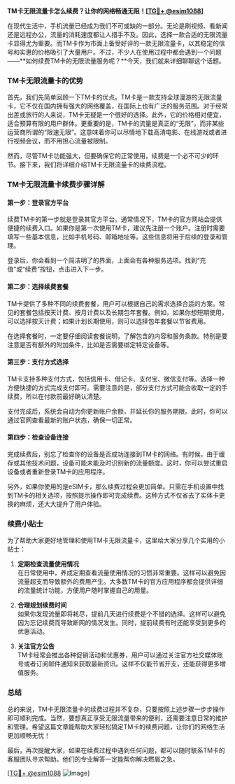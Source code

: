 **TM卡无限流量卡怎么续费？让你的网络畅通无阻！[[TG💪+ @esim1088](https://t.me/s/esim1088)]**

在现代生活中，手机流量已经成为我们不可或缺的一部分。无论是刷视频、看新闻还是远程办公，流量的消耗速度都让人措手不及。因此，选择一款合适的无限流量卡显得尤为重要。而TM卡作为市面上备受好评的一款无限流量卡，以其稳定的信号和实惠的价格吸引了大量用户。不过，不少人在使用过程中都会遇到一个问题——**如何续费TM卡的无限流量服务呢？**今天，我们就来详细聊聊这个话题。

### TM卡无限流量卡的优势

首先，我们先简单回顾一下TM卡的优点。TM卡是一款支持全球漫游的无限流量卡，它不仅在国内拥有强大的网络覆盖，在国际上也有广泛的服务范围。对于经常出差或旅行的人来说，TM卡无疑是一个很好的选择。此外，它的价格相对便宜，适合预算有限的用户群体。更重要的是，TM卡的流量是真正的“无限”，而非某些运营商所谓的“限速无限”。这意味着你可以尽情地下载高清电影、在线游戏或者进行视频会议，而不用担心流量被限制。

然而，尽管TM卡功能强大，但要确保它的正常使用，续费是一个必不可少的环节。接下来，我们将详细介绍TM卡无限流量卡的续费流程。

### TM卡无限流量卡续费步骤详解

#### 第一步：登录官方平台

续费TM卡的第一步就是登录其官方平台。通常情况下，TM卡的官方网站会提供便捷的续费入口。如果你是第一次使用TM卡，建议先注册一个账户。注册时需要填写一些基本信息，比如手机号码、邮箱地址等。这些信息将用于后续的登录和管理。

登录后，你会看到一个简洁明了的界面，上面会有各种服务选项。找到“充值”或“续费”按钮，点击进入下一步。

#### 第二步：选择续费套餐

TM卡提供了多种不同的续费套餐，用户可以根据自己的需求选择合适的方案。常见的套餐包括按天计费、按月计费以及长期包年套餐。例如，如果你想短期使用，可以选择按天计费；如果计划长期使用，则可以选择包年套餐以节省费用。

在选择套餐时，一定要仔细阅读套餐说明，了解包含的内容和服务条款。特别是要注意是否有额外的附加条件，比如是否需要绑定特定设备等。

#### 第三步：支付方式选择

TM卡支持多种支付方式，包括信用卡、借记卡、支付宝、微信支付等。选择一种方便快捷的方式完成支付即可。需要注意的是，部分支付方式可能会收取一定的手续费，所以在付款前最好确认清楚。

支付完成后，系统会自动为你更新账户余额，并延长你的服务期限。此时，你可以通过官网查看最新的账户状态，确保一切正常。

#### 第四步：检查设备连接

完成续费后，别忘了检查你的设备是否成功连接到TM卡的网络。有时候，由于缓存或其他技术问题，设备可能未能及时识别新的流量额度。这时，你可以尝试重启设备或者重新登录TM卡的应用程序。

另外，如果你使用的是eSIM卡，那么续费过程会更加简单。只需在手机设置中找到TM卡的相关选项，按照提示操作即可完成续费。这种方式不仅省去了实体卡更换的麻烦，还大大提升了用户体验。

### 续费小贴士

为了帮助大家更好地管理和使用TM卡无限流量卡，这里给大家分享几个实用的小贴士：

1. **定期检查流量使用情况**  
   在日常使用中，养成定期查看流量使用情况的习惯非常重要。这样可以避免因流量超支而导致额外的费用产生。大多数TM卡的官方应用程序都会提供详细的流量统计功能，方便用户随时掌握自己的用量。

2. **合理规划续费时间**  
   如果你发现流量即将耗尽，提前几天进行续费是个不错的选择。这样可以避免因为忘记续费而导致断网的情况发生。同时，提前续费有时还能享受到更多的优惠活动。

3. **关注官方公告**  
   TM卡经常会推出各种促销活动和优惠券，用户可以通过关注官方社交媒体账号或者订阅邮件通知来获取最新资讯。这样不仅能节省开支，还能获得更多增值服务。

### 总结

总的来说，TM卡无限流量卡的续费过程并不复杂，只要按照上述步骤一步步操作即可顺利完成。当然，要想真正享受无限流量带来的便利，还需要注意日常的维护和管理。希望这篇文章能帮助大家轻松搞定TM卡的续费问题，让你们的网络生活更加顺畅无忧！

最后，再次提醒大家，如果在续费过程中遇到任何问题，都可以随时联系TM卡的客服团队寻求帮助。他们的专业解答一定能帮你解决燃眉之急。

[[TG💪+ @esim1088](https://t.me/s/esim1088) ![Image](https://i.postimg.cc/4NQfJmqS/Snipaste-2025-05-13-00-14-12.png)]